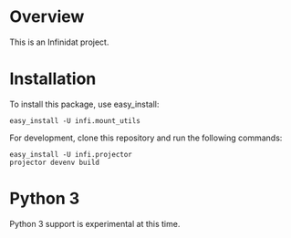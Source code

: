 Overview
========
This is an Infinidat project.

Installation
============
To install this package, use easy_install:

    easy_install -U infi.mount_utils

For development, clone this repository and run the following commands:

    easy_install -U infi.projector
    projector devenv build

Python 3
========
Python 3 support is experimental at this time.
